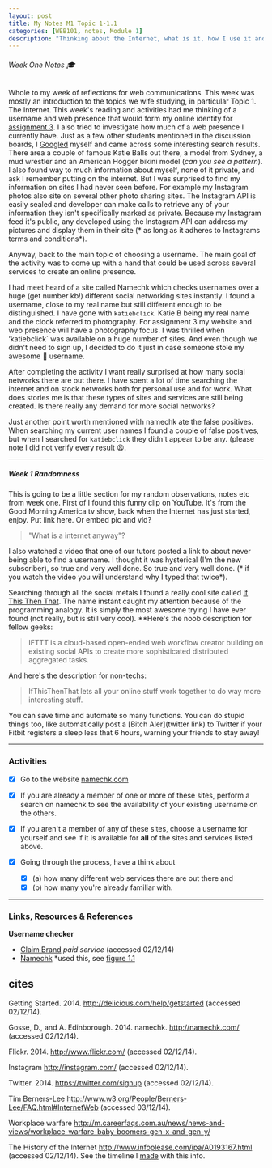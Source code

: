 ```yaml
---
layout: post
title: My Notes M1 Topic 1-1.1
categories: [WEB101, notes, Module 1]
description: "Thinking about the Internet, what is it, how I use it and how it has changed."
---
```

###### Week One Notes 🎓 

Whole to my week of reflections for web communications. This week was mostly an introduction to the topics we wife studying, in particular Topic 1. The Internet. 
This week's reading and activities had me thinking of a username and web presence that would form my online identity for [assignment 3](uni/web101/a3). I also tried to investigate how much of a web presence I currently have. Just as a few other students mentioned in the discussion boards, I [Googled](http://google.com) myself and came across some interesting search results. 
There area a couple of famous Katie Balls out there, a model from Sydney, a mud wrestler and an American Hogger bikini model (*can you see a pattern*). I also found way to much information about myself, none of it private, and ask I remember putting on the internet. But I was surprised to find my information on sites I had never seen before. For example my Instagram photos also site on several other photo sharing sites. The Instagram API is easily sealed and developer can make calls to retrieve any of your information they isn't specifically marked as private. Because my Instagram feed it's public, any developed using the Instagram API can address my pictures and display them in their site (* as long as it adheres to Instagrams terms and conditions*).

Anyway, back to the main topic of choosing a username. The main goal of the activity was to come up with a hand that could be used across several services to create an online presence.


I had meet heard of a site called Namechk which checks usernames over a huge (get number kb!) different social networking sites instantly. I found a username, close to my real name but still different enough to be distinguished. I have gone with `katiebclick`. Katie B being my real name and the clock referred to photography. For assignment 3 my website and web presence will have a photography focus. I was thrilled when ‘katiebclick` was available on a huge number of sites. And even though we didn't need to sign up, I decided to do it just in case someone stole my awesome 🙆 username.

After completing the activity I want really surprised at how many social networks there are out there. I have spent a lot of time searching the internet and on stock networks both for personal use and for work. What does stories me is that these types of sites and services are still being created. Is there really any demand for more social networks? 

Just another point worth mentioned with namechk ate the false positives. When searching my current user names I found a couple of false positives, but when I searched for `katiebclick` they didn't appear to be any. (please note I did not verify every result 😫.


*********


##### Week 1 Randomness
This is going to be a little section for my random observations, notes etc from week one. 
First of I found this funny clip on YouTube. It's from the Good Morning America tv show, back when the Internet has just started, enjoy. Put link here. Or embed pic and vid?
>"What is a internet anyway"?

I also watched a video that one of our tutors posted a link to about never being able to find a username. I thought it was hysterical (I'm the new subscriber), so true and very well done. So true and very well done. (* if you watch the video you will understand why I typed that twice*).

Searching through all the social metals I found a really cool site called [If This Then That](http://ifttt.com). The name instant caught my attention because of the programming analogy. It is simply the most awesome trying I have ever found (not really, but is still very cool).
**Here's the noob description for fellow geeks:

>IFTTT is a cloud-based open-ended web workflow creator building on existing social APIs to create more sophisticated distributed aggregated tasks.

And here's the description for non-techs:

>IfThisThenThat lets all your online stuff work together to do way more interesting stuff.

You can save time and automate so many functions. You can do stupid things too, like automatically post a [Bitch Aler](twitter link) to Twitter if your Fitbit registers a sleep less that 6 hours, warning your friends to stay away!

---

### Activities

- [x] Go to the website [namechk.com](http://namechk.com)
- [x] If you are already a member of one or more of these sites, perform a search on namechk to see the availability of your existing username on the others.
- [x] If you aren't a member of any of these sites, choose a username for yourself and see if it is available for **all** of the sites and services listed above.


- [x] Going through the process, have a think about
  - [x] (a) how many different web services there are out there and
  - [x] (b) how many you're already familiar with. 

---

### Links, Resources & References

**Username checker**
- [Claim Brand](http://www.claimbrand.com/) *paid service* (accessed 02/12/14)
- [Namechk](http://namechk.com) *used this, see [figure 1.1](/uni/images/namechk-ss.png)


## cites

Getting Started. 2014. http://delicious.com/help/getstarted (accessed 02/12/14).

Gosse, D., and A. Edinborough. 2014. namechk. http://namechk.com/ (accessed 02/12/14).

Flickr. 2014. http://www.flickr.com/ (accessed 02/12/14).

Instagram http://instagram.com/ (accessed 02/12/14).

Twitter. 2014. https://twitter.com/signup (accessed 02/12/14). 

Tim Berners-Lee http://www.w3.org/People/Berners-Lee/FAQ.html#InternetWeb (accessed 03/12/14).

Workplace warfare http://m.careerfaqs.com.au/news/news-and-views/workplace-warfare-baby-boomers-gen-x-and-gen-y/

The History of the Internet http://www.infoplease.com/ipa/A0193167.html (accessed 02/12/14). See the timeline I [made](/uni/extras/timeline) with this info.
